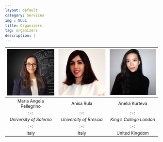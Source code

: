 ```yaml
---
layout: default
category: Services
img : NULL
title: Organizers
tag: organizers
description: |
---
```


|<img class="organizers" src="assets/mariaangela-pellegrino.jpg" width="200">|<img class="organizers" src="assets/anisa-rula.jpeg" width="200">|<img class="organizers" src="assets/anelia-kurteva.jpeg" width="200">|
|:-:|:-:|:-:|
|Maria Angela Pellegrino|Anisa Rula|Anelia Kurteva|
|:-:|:-:|:-:|
|<em>University of Salerno</em>|<em>University of Brescia</em>|<em>King’s College London</em>|
|:-:|:-:|:-:|
|Italy|Italy|United Kingdom|


